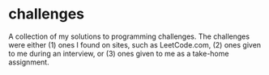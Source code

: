 # challenges
A collection of my solutions to programming challenges.  The challenges were either (1) ones I found on sites, such as LeetCode.com, (2) ones given to me during an interview, or (3) ones given to me as a take-home assignment.
